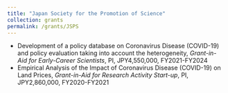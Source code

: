 ```yaml
---
title: "Japan Society for the Promotion of Science"
collection: grants
permalink: /grants/JSPS
---
```

* Development of a policy database on Coronavirus Disease (COVID-19) and policy evaluation taking into account the heterogeneity, <i>Grant-in-Aid for Early-Career Scientists</i>, PI, JPY4,550,000, FY2021-FY2024
* Empirical Analysis of the Impact of Coronavirus Disease (COVID-19) on Land Prices, <i>Grant-in-Aid for Research Activity Start-up</i>, PI, JPY2,860,000, FY2020-FY2021